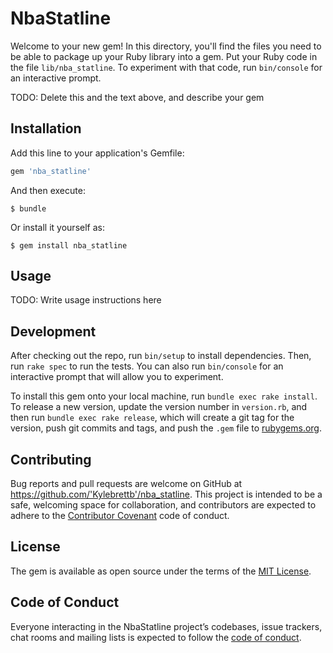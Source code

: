 # NbaStatline

Welcome to your new gem! In this directory, you'll find the files you need to be able to package up your Ruby library into a gem. Put your Ruby code in the file `lib/nba_statline`. To experiment with that code, run `bin/console` for an interactive prompt.

TODO: Delete this and the text above, and describe your gem

## Installation

Add this line to your application's Gemfile:

```ruby
gem 'nba_statline'
```

And then execute:

    $ bundle

Or install it yourself as:

    $ gem install nba_statline

## Usage

TODO: Write usage instructions here

## Development

After checking out the repo, run `bin/setup` to install dependencies. Then, run `rake spec` to run the tests. You can also run `bin/console` for an interactive prompt that will allow you to experiment.

To install this gem onto your local machine, run `bundle exec rake install`. To release a new version, update the version number in `version.rb`, and then run `bundle exec rake release`, which will create a git tag for the version, push git commits and tags, and push the `.gem` file to [rubygems.org](https://rubygems.org).

## Contributing

Bug reports and pull requests are welcome on GitHub at https://github.com/'Kylebrettb'/nba_statline. This project is intended to be a safe, welcoming space for collaboration, and contributors are expected to adhere to the [Contributor Covenant](http://contributor-covenant.org) code of conduct.

## License

The gem is available as open source under the terms of the [MIT License](https://opensource.org/licenses/MIT).

## Code of Conduct

Everyone interacting in the NbaStatline project’s codebases, issue trackers, chat rooms and mailing lists is expected to follow the [code of conduct](https://github.com/'Kylebrettb'/nba_statline/blob/master/CODE_OF_CONDUCT.md).
